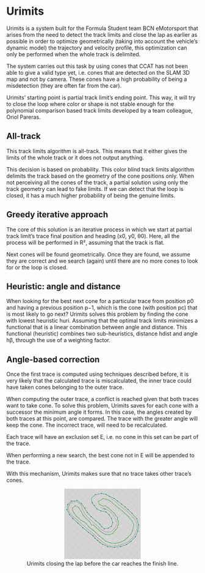 # Urimits

Urimits is a system built for the Formula Student team BCN eMotorsport that arises
from the need to detect the track limits and close the lap as earlier as possible in
order to optimize geometrically (taking into account the vehicle’s dynamic model)
the trajectory and velocity profile, this optimization can only be performed when
the whole track is delimited.

The system carries out this task by using cones that CCAT has not been able to
give a valid type yet, i.e. cones that are detected on the SLAM 3D map and not
by camera. These cones have a high probability of being a misdetection (they are
often far from the car).

Urimits’ starting point is partial track limit’s ending point.
This way, it will try to close the loop where color or shape is not stable enough for
the polynomial comparison based track limits developed by a team colleague, Oriol
Pareras.

## All-track
This track limits algorithm is all-track. This means that it either gives the limits of
the whole track or it does not output anything.

This decision is based on probability. This color blind track limits algorithm
delimits the track based on the geometry of the cone positions only. When not
perceiving all the cones of the track, a partial solution using only the track geometry
can lead to fake limits. If we can detect that the loop is closed, it has a much higher
probability of being the genuine limits.

## Greedy iterative approach
The core of this solution is an iterative process in which we start at partial track
limit’s trace final position and heading (x0, y0, θ0). Here, all the process will be
performed in R², assuming that the track is flat.

Next cones will be found geometrically. Once they are found, we assume they
are correct and we search (again) until there are no more cones to look for or the
loop is closed.

## Heuristic: angle and distance
When looking for the best next cone for a particular trace from position p0 and
having a previous position p−1, which is the cone (with position pc) that is most likely
to go next? Urimits solves this problem by finding the cone with lowest heuristic
huri. Assuming that the optimal track limits minimizes a functional that is a linear
combination between angle and distance. This functional (heuristic) combines two
sub-heuristics, distance hdist and angle hβ, through the use of a weighting factor.

## Angle-based correction
Once the first trace is computed using techniques described before, it is
very likely that the calculated trace is miscalculated, the inner
trace could have taken cones belonging to the outer trace.

When computing the outer trace, a conflict is reached given that both traces want
to take cone. To solve this problem, Urimits saves for each cone with a successor
the minimum angle it forms. In this case, the angles created by both traces at this
point, are compared. The trace with the greater angle will keep the cone.
The incorrect trace, will need to be recalculated.

Each trace will have an exclusion set E, i.e. no cone in this set can be part of
the trace.

When performing a new search, the best cone not in E will be appended
to the trace.

With this mechanism, Urimits makes sure that no trace takes other trace’s cones.

<p align="center">
  <img src="./assets/urimits.png" alt="Urimits closing the lap" width="200"/><br />
  Urimits closing the lap before the car reaches the finish line.
</p>